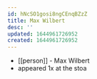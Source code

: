 ```yaml
---
id: hNcSO1gosi8ngCEnqBZzZ
title: Max Wilbert
desc: ''
updated: 1644961726952
created: 1644961726952
---
```



- [[person]] - Max Wilbert
- appeared 1x at the stoa
